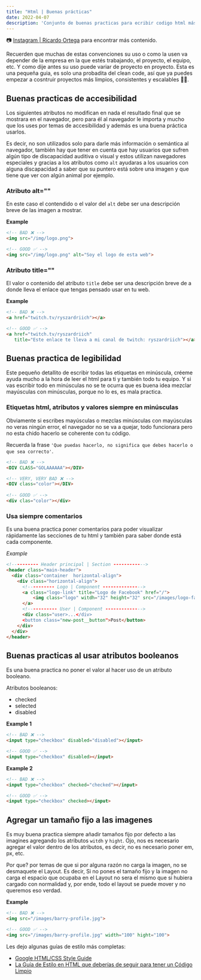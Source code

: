 ```yaml
---
title: "Html | Buenas prácticas"
date: 2022-04-07
description: 'Conjunto de buenas practicas para ecribir codigo html más limpio, consistente y ordenado.'
---
```

📷 [Instagram | Ricardo Ortega](https://www.instagram.com/richirrim/) para encontrar más contenido.

Recuerden que muchas de estas convenciones su uso o como la usen va depender de la empresa en la que estés trabajando, el proyecto, el equipo, etc. Y como dije antes su uso puede variar de proyecto en proyecto. Esta es una pequeña guia, es solo una probadita del clean code, así que ya puedes empezar a cosntruir proyectos más limpios, consistentes y escalables 👊🤠.

## Buenas practicas de accesibilidad

Los siguientes atributos no modifican en nada el resultado final que se mostrara en el navegador, pero para él al navegador le importa y mucho que los uses por temas de accesibilidad y además es una buena práctica usarlos.

Es decir, no son utilizados solo para darle más información o semántica al navegador, también hay que tener en cuenta que hay usuarios que sufren algún tipo de discapacidad auditiva o visual y estos utilizan navegadores especiales y gracias a los atributos como `alt` ayudaras a los usuarios con alguna discapacidad a saber que su puntero está sobre una imagen y que tiene que ver con algún animal por ejemplo.


### Atributo alt=""

En este caso el contendido o el valor del `alt` debe ser una descripción breve de las imagen a mostrar.

**Example**
```html
<!-- BAD ❌ -->
<img src="/img/logo.png">

<!-- GOOD ✅ -->
<img src="/img/logo.png" alt="Soy el logo de esta web"> 
```
	
	
### Atributo title=""

El valor o contenido del atributo `title` debe ser una descripción breve de a donde lleva el enlace que tengas pensado usar en tu web.

**Example** 

```html
<!-- BAD ❌ -->
<a href="twitch.tv/ryszardriich"></a>

<!-- GOOD ✅ -->
<a href="twitch.tv/ryszardriich" 
   title="Este enlace te lleva a mi canal de twitch: ryszardriich"></a>
```
## Buenas practica de legibilidad

Este pequeño detallito de escribir todas las etiquetas en minúscula, créeme ayuda mucho a la hora de leer el html para ti y también todo tu equipo. Y si vas escribir todo en minúsculas no se te ocurra que es buena idea mezclar mayúsculas con minúsculas, porque no lo es, es mala practica.

### Etiquetas html, atributos y valores siempre en minúsculas

Obviamente si escribes mayúsculas o mezclas minúsculas con mayúsculas no veras ningún error, el navegador no se va a quejar, todo funcionara pero no esta chido hacerlo se coherente con tu código. 

Recuerda la frase `'Que puedas hacerlo, no significa que debes hacerlo o que sea correcto'`.
```html
<!-- BAD ❌ -->
<DIV CLASS="GOLAAAAAA"></DIV>

<!-- VERY, VERY BAD ❌ -->	
<DIV class="color"></DIV>
	
<!-- GOOD ✅ -->
<div clas="color"></div>
```
### Usa siempre comentarios

Es una buena practica poner comentarios para poder visualizar rápidamente las secciones de tu html y también para saber donde está cada componente.

*Example*
```html
<!---------- Header principal | Section ------------>
<header class="main-header">
  <div class="container  horizontal-align">
    <div class="horizontal-align">
      <!---------- Logo | Component --------------->
      <a class="logo-link" title="Logo de Facebook" href="/">
          <img class="logo" witdh="32" height="32" src="/images/logo-facebook.png" alt="Logo de la página">
      </a>
      <!----------- User | Component -------------->
      <div class="user>...</div>
      <button class="new-post__button">Post</button>
    </div>
  </div>
</header>
```
## Buenas practicas al usar atributos booleanos

Es una buena practica no poner el valor al hacer uso de un atributo booleano.

Atributos booleanos:
- checked
- selected
- disabled

**Example 1**
```html
<!-- BAD ❌ -->
<input type="checkbox" disabled="disabled"></input>

<!-- GOOD ✅ -->
<input type="checkbox" disabled></input>
```	
**Example 2**
```html
<!-- BAD ❌ -->
<input type="checkbox" checked="checked"></input>

<!-- GOOD ✅ -->
<input type="checkbox" checked></input>
```

## Agregar un tamaño fijo a las imagenes

Es muy buena practica siempre añadir tamaños fijo por defecto a las imagines agregando los atributos `witdh` y `hight`. Ojo, nos es necesario agregar el valor dentro de los atributos, es decir, no es necesario poner em, px, etc.

Por que? por temas de que si por alguna razón no carga la imagen, no se desmaquete el Layout. Es decir, Si no pones el tamaño fijo y la imagen no carga el espacio que ocupaba en el Layout no sera el mismo que si hubiera cargado con normalidad y, por ende, todo el layout se puede mover y no queremos eso verdad.

**Example**

```html
<!-- BAD ❌ -->
<img src="/images/barry-profile.jpg">

<!-- GOOD ✅ -->
<img src="/images/barry-profile.jpg" width="100" hight="100">
```

Les dejo algunas guías de estilo más completas:
- [Google HTML/CSS Style Guide](https://google.github.io/styleguide/htmlcssguide.html)
- [La Guía de Estilo en HTML que deberías de seguir para tener un Código Limpio](https://www.kikopalomares.com/blog/la-guia-de-estilo-en-html)
